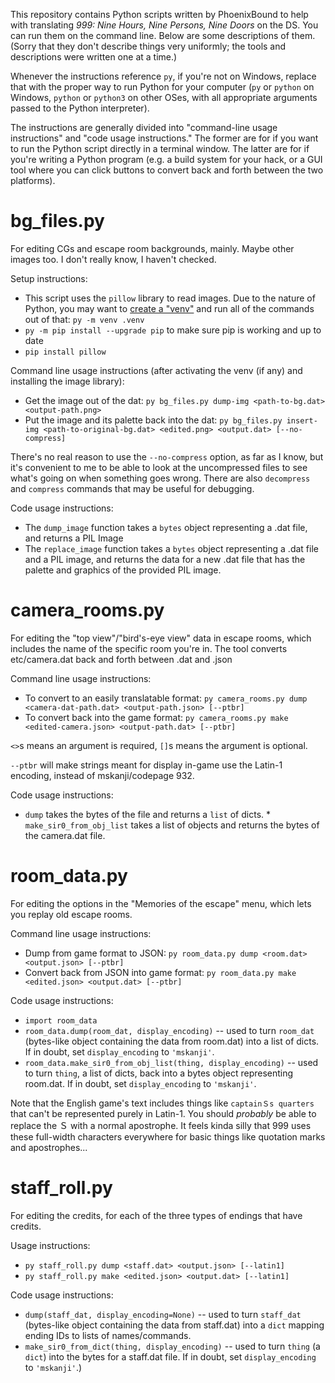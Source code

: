This repository contains Python scripts written by PhoenixBound to help with translating *999: Nine Hours, Nine Persons, Nine Doors* on the DS. You can run them on the command line. Below are some descriptions of them. (Sorry that they don't describe things very uniformly; the tools and descriptions were written one at a time.)

Whenever the instructions reference `py`, if you're not on Windows, replace that with the proper way to run Python for your computer (`py` or `python` on Windows, `python` or `python3` on other OSes, with all appropriate arguments passed to the Python interpreter).

The instructions are generally divided into "command-line usage instructions" and "code usage instructions." The former are for if you want to run the Python script directly in a terminal window. The latter are for if you're writing a Python program (e.g. a build system for your hack, or a GUI tool where you can click buttons to convert back and forth between the two platforms).

# bg_files.py

For editing CGs and escape room backgrounds, mainly. Maybe other images too. I don't really know, I haven't checked.

Setup instructions:

* This script uses the `pillow` library to read images. Due to the nature of Python, you may want to [create a "venv"](<https://packaging.python.org/en/latest/guides/installing-using-pip-and-virtual-environments/#create-and-use-virtual-environments>) and run all of the commands out of that: `py -m venv .venv`
* `py -m pip install --upgrade pip` to make sure pip is working and up to date
* `pip install pillow`

Command line usage instructions (after activating the venv (if any) and installing the image library):

* Get the image out of the dat: `py bg_files.py dump-img <path-to-bg.dat> <output-path.png>`
* Put the image and its palette back into the dat: `py bg_files.py insert-img <path-to-original-bg.dat> <edited.png> <output.dat> [--no-compress]`

There's no real reason to use the `--no-compress` option, as far as I know, but it's convenient to me to be able to look at the uncompressed files to see what's going on when something goes wrong. There are also `decompress` and `compress` commands that may be useful for debugging.

Code usage instructions:

* The `dump_image` function takes a `bytes` object representing a .dat file, and returns a PIL Image
* The `replace_image` function takes a `bytes` object representing a .dat file and a PIL image, and returns the data for a new .dat file that has the palette and graphics of the provided PIL image.

# camera_rooms.py

For editing the "top view"/"bird's-eye view" data in escape rooms, which includes the name of the specific room you're in. The tool converts etc/camera.dat back and forth between .dat and .json

Command line usage instructions:

* To convert to an easily translatable format: `py camera_rooms.py dump <camera-dat-path.dat> <output-path.json> [--ptbr]`
* To convert back into the game format: `py camera_rooms.py make <edited-camera.json> <output-path.dat> [--ptbr]`

`<>`s means an argument is required, `[]`s means the argument is optional.

`--ptbr` will make strings meant for display in-game use the Latin-1 encoding, instead of mskanji/codepage 932.

Code usage instructions:

* `dump` takes the bytes of the file and returns a `list` of dicts. * `make_sir0_from_obj_list` takes a list of objects and returns the bytes of the camera.dat file.

# room_data.py

For editing the options in the "Memories of the escape" menu, which lets you replay old escape rooms.

Command line usage instructions:

* Dump from game format to JSON: `py room_data.py dump <room.dat> <output.json> [--ptbr]`
* Convert back from JSON into game format: `py room_data.py make <edited.json> <output.dat> [--ptbr]`

Code usage instructions:

* `import room_data`
* `room_data.dump(room_dat, display_encoding)` -- used to turn `room_dat` (bytes-like object containing the data from room.dat) into a list of dicts. If in doubt, set `display_encoding` to `'mskanji'`.
* `room_data.make_sir0_from_obj_list(thing, display_encoding)` -- used to turn `thing`, a list of dicts, back into a bytes object representing room.dat. If in doubt, set `display_encoding` to `'mskanji'`.

Note that the English game's text includes things like `captainＳs quarters` that can't be represented purely in Latin-1. You should *probably* be able to replace the Ｓ with a normal apostrophe. It feels kinda silly that 999 uses these full-width characters everywhere for basic things like quotation marks and apostrophes...

# staff_roll.py

For editing the credits, for each of the three types of endings that have credits.

Usage instructions:

* `py staff_roll.py dump <staff.dat> <output.json> [--latin1]`
* `py staff_roll.py make <edited.json> <output.dat> [--latin1]`

Code usage instructions:

* `dump(staff_dat, display_encoding=None)` -- used to turn `staff_dat` (bytes-like object containing the data from staff.dat) into a `dict` mapping ending IDs to lists of names/commands.
* `make_sir0_from_dict(thing, display_encoding)` -- used to turn `thing` (a `dict`) into the bytes for a staff.dat file. If in doubt, set `display_encoding` to `'mskanji'`.)